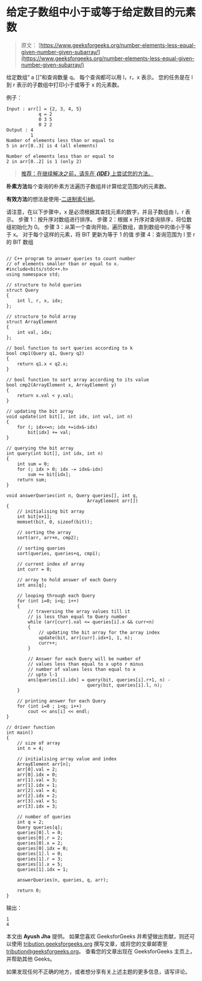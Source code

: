# 给定子数组中小于或等于给定数目的元素数

> 原文： [https://www.geeksforgeeks.org/number-elements-less-equal-given-number-given-subarray/](https://www.geeksforgeeks.org/number-elements-less-equal-given-number-given-subarray/)

给定数组“ a []”和查询数量 q。 每个查询都可以用 l，r，x 表示。 您的任务是在 l 到 r 表示的子数组中打印小于或等于 x 的元素数。

例子：

```
Input : arr[] = {2, 3, 4, 5}
            q = 2
            0 3 5
            0 2 2 
Output : 4
         1
Number of elements less than or equal to
5 in arr[0..3] is 4 (all elements)

Number of elements less than or equal to
2 in arr[0..2] is 1 (only 2)

```

> [推荐：在继续解决之前，请先在 ***{IDE}*** 上尝试您的方法。](https://ide.geeksforgeeks.org/)

**朴素方法**每个查询的朴素方法遍历子数组并计算给定范围内的元素数。

**有效方法**的想法是使用-[二进制索引树](https://www.geeksforgeeks.org/binary-indexed-tree-or-fenwick-tree-2/)。

请注意，在以下步骤中，x 是必须根据其查找元素的数字，并且子数组由 l，r 表示。
步骤 1：按升序对数组进行排序。
步骤 2：根据 x 升序对查询排序，将位数组初始化为 0。
步骤 3：从第一个查询开始，遍历数组，直到数组中的值小于等于 x。 对于每个这样的元素，将 BIT 更新为等于 1 的值
步骤 4：查询范围为 l 至 r 的 BIT 数组

```

// C++ program to answer queries to count number 
// of elements smaller tban or equal to x. 
#include<bits/stdc++.h> 
using namespace std; 

// structure to hold queries 
struct Query 
{ 
    int l, r, x, idx; 
}; 

// structure to hold array 
struct ArrayElement 
{ 
    int val, idx; 
}; 

// bool function to sort queries according to k 
bool cmp1(Query q1, Query q2) 
{ 
    return q1.x < q2.x; 
} 

// bool function to sort array according to its value 
bool cmp2(ArrayElement x, ArrayElement y) 
{ 
    return x.val < y.val; 
} 

// updating the bit array 
void update(int bit[], int idx, int val, int n) 
{ 
    for (; idx<=n; idx +=idx&-idx) 
        bit[idx] += val; 
} 

// querying the bit array 
int query(int bit[], int idx, int n) 
{ 
    int sum = 0; 
    for (; idx > 0; idx -= idx&-idx) 
        sum += bit[idx]; 
    return sum; 
} 

void answerQueries(int n, Query queries[], int q, 
                              ArrayElement arr[]) 
{ 
    // initialising bit array 
    int bit[n+1]; 
    memset(bit, 0, sizeof(bit)); 

    // sorting the array 
    sort(arr, arr+n, cmp2); 

    // sorting queries 
    sort(queries, queries+q, cmp1); 

    // current index of array 
    int curr = 0; 

    // array to hold answer of each Query 
    int ans[q]; 

    // looping through each Query 
    for (int i=0; i<q; i++) 
    { 
        // traversing the array values till it 
        // is less than equal to Query number 
        while (arr[curr].val <= queries[i].x && curr<n) 
        { 
            // updating the bit array for the array index 
            update(bit, arr[curr].idx+1, 1, n); 
            curr++; 
        } 

        // Answer for each Query will be number of 
        // values less than equal to x upto r minus 
        // number of values less than equal to x 
        // upto l-1 
        ans[queries[i].idx] = query(bit, queries[i].r+1, n) - 
                              query(bit, queries[i].l, n); 
    } 

    // printing answer for each Query 
    for (int i=0 ; i<q; i++) 
        cout << ans[i] << endl; 
} 

// driver function 
int main() 
{ 
    // size of array 
    int n = 4; 

    // initialising array value and index 
    ArrayElement arr[n]; 
    arr[0].val = 2; 
    arr[0].idx = 0; 
    arr[1].val = 3; 
    arr[1].idx = 1; 
    arr[2].val = 4; 
    arr[2].idx = 2; 
    arr[3].val = 5; 
    arr[3].idx = 3; 

    // number of queries 
    int q = 2; 
    Query queries[q]; 
    queries[0].l = 0; 
    queries[0].r = 2; 
    queries[0].x = 2; 
    queries[0].idx = 0; 
    queries[1].l = 0; 
    queries[1].r = 3; 
    queries[1].x = 5; 
    queries[1].idx = 1; 

    answerQueries(n, queries, q, arr); 

    return 0; 
} 

```

输出：

```
1
4

```

本文由 **Ayush Jha** 提供。 如果您喜欢 GeeksforGeeks 并希望做出贡献，则还可以使用 [tribution.geeksforgeeks.org](http://www.contribute.geeksforgeeks.org) 撰写文章，或将您的文章邮寄至 tribution@geeksforgeeks.org。 查看您的文章出现在 GeeksforGeeks 主页上，并帮助其他 Geeks。

如果发现任何不正确的地方，或者想分享有关上述主题的更多信息，请写评论。